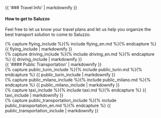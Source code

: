 <div class="heading">
<div class="text_line left"></div>
{{ '### Travel Info' | markdownify }}
<div class="text_line right"></div>
</div>

#### How to get to Saluzzo
  Feel free to let us know your travel plans and let us help you organize the best transport solution to come to Saluzzo.

<div class="sub_section">
<div class="half">
{% capture flying_include %}{% include flying_en.md %}{% endcapture %}
{{ flying_include | markdownify }}
</div><div class="half">
{% capture driving_include %}{% include driving_en.md %}{% endcapture %}
{{ driving_include | markdownify }}
</div>
</div>

<div class="sub_section" id="public_section">
{{ '#### Public Transportation' | markdownify }}
<div class="half">
{% capture public_turin_include %}{% include public_turin.md %}{% endcapture %}
{{ public_turin_include | markdownify }}
</div><div class="half">
{% capture public_milano_include %}{% include public_milano.md %}{% endcapture %}
{{ public_milano_include | markdownify }}
</div>

<div class="sub_section" id="taxi_sub_section">
{% capture taxi_include %}{% include taxi.md %}{% endcapture %}
{{ taxi_include | markdownify }}
</div>

<div class="sub_section">
{% capture public_transportation_include %}{% include public_transportation_en.md %}{% endcapture %}
{{ public_transportation_include | markdownify }}
</div>

